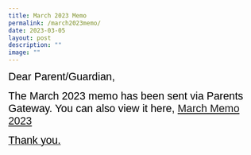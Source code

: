 ```yaml
---
title: March 2023 Memo
permalink: /march2023memo/
date: 2023-03-05
layout: post
description: ""
image: ""
---
```

<span style="font-size:16.0pt;font-family:Arial;color:black">Dear Parent/Guardian,

<span style="font-size:16.0pt;font-family:Arial;color:black">The March 2023 memo has been sent via Parents Gateway.  You can also view it here, <a href ="/Resources/Announcemnents/march2023memo.pdf/">March Memo 2023

<span style="font-size:16.0pt;font-family:Arial;color:black">Thank you.<br>